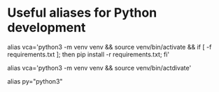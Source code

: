 # Useful aliases for Python development

alias vca='python3 -m venv venv && source venv/bin/activate && if [ -f requirements.txt ]; then pip install -r requirements.txt; fi'

alias vca='python3 -m venv venv && source venv/bin/actdivate'

alias py="python3"